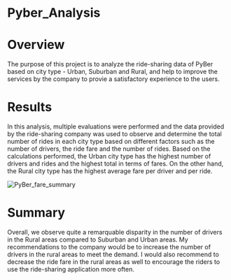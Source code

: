# Pyber_Analysis

# Overview

The purpose of this project is to analyze the ride-sharing data of PyBer based on city type - Urban, Suburban and Rural, and help to improve the services by the company to provie a satisfactory experience to the users. 

# Results
In this analysis, multiple evaluations were performed and the data provided by the ride-sharing company was used to observe and determine the total number of rides in each city type based on different factors such as the number of drivers, the ride fare and the number of rides.
Based on the calculations performed, the Urban city type has the highest number of drivers and rides and the highest total in terms of fares. On the other hand, the Rural city type has the highest average fare per driver and per ride.

![PyBer_fare_summary](path/to/analysis/PyBer_fare_summary.png)


# Summary

Overall, we observe quite a remarquable disparity in the number of drivers in the Rural areas compared to Suburban and Urban areas. My recommendations to the company would be to increase the number of drivers in the rural areas to meet the demand. I would also recommend to decrease the ride fare in the rural areas as well to encourage the riders to use the ride-sharing application more often. 
